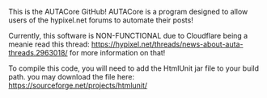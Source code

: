 This is the AUTACore GitHub!
AUTACore is a program designed to allow users of the hypixel.net forums to automate their posts!


Currently, this software is NON-FUNCTIONAL due to Cloudflare being a meanie
read this thread: https://hypixel.net/threads/news-about-auta-threads.2963018/
for more information on that!


To compile this code, you will need to add the HtmlUnit jar file to your build path.
you may download the file here: https://sourceforge.net/projects/htmlunit/






